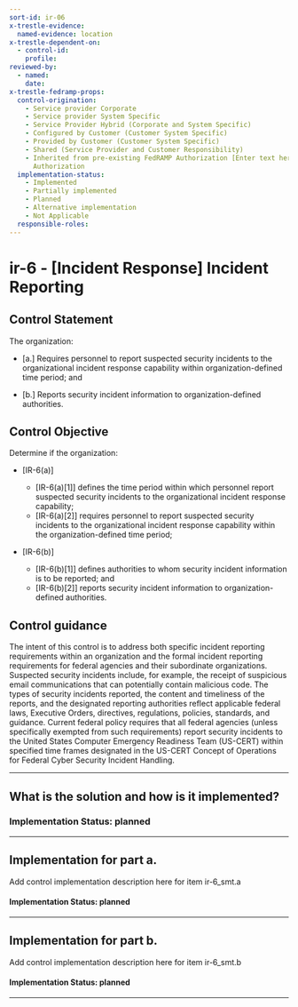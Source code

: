 ```yaml
---
sort-id: ir-06
x-trestle-evidence:
  named-evidence: location
x-trestle-dependent-on:
  - control-id:
    profile:
reviewed-by:
  - named:
    date:
x-trestle-fedramp-props:
  control-origination:
    - Service provider Corporate
    - Service provider System Specific
    - Service Provider Hybrid (Corporate and System Specific)
    - Configured by Customer (Customer System Specific)
    - Provided by Customer (Customer System Specific)
    - Shared (Service Provider and Customer Responsibility)
    - Inherited from pre-existing FedRAMP Authorization [Enter text here], Date of
      Authorization
  implementation-status:
    - Implemented
    - Partially implemented
    - Planned
    - Alternative implementation
    - Not Applicable
  responsible-roles:
---
```


# ir-6 - \[Incident Response\] Incident Reporting

## Control Statement

The organization:

- \[a.\] Requires personnel to report suspected security incidents to the organizational incident response capability within organization-defined time period; and

- \[b.\] Reports security incident information to organization-defined authorities.

## Control Objective

Determine if the organization:

- \[IR-6(a)\]

  - \[IR-6(a)[1]\] defines the time period within which personnel report suspected security incidents to the organizational incident response capability;
  - \[IR-6(a)[2]\] requires personnel to report suspected security incidents to the organizational incident response capability within the organization-defined time period;

- \[IR-6(b)\]

  - \[IR-6(b)[1]\] defines authorities to whom security incident information is to be reported; and
  - \[IR-6(b)[2]\] reports security incident information to organization-defined authorities.

## Control guidance

The intent of this control is to address both specific incident reporting requirements within an organization and the formal incident reporting requirements for federal agencies and their subordinate organizations. Suspected security incidents include, for example, the receipt of suspicious email communications that can potentially contain malicious code. The types of security incidents reported, the content and timeliness of the reports, and the designated reporting authorities reflect applicable federal laws, Executive Orders, directives, regulations, policies, standards, and guidance. Current federal policy requires that all federal agencies (unless specifically exempted from such requirements) report security incidents to the United States Computer Emergency Readiness Team (US-CERT) within specified time frames designated in the US-CERT Concept of Operations for Federal Cyber Security Incident Handling.

______________________________________________________________________

## What is the solution and how is it implemented?

### Implementation Status: planned

______________________________________________________________________

## Implementation for part a.

Add control implementation description here for item ir-6_smt.a

#### Implementation Status: planned

______________________________________________________________________

## Implementation for part b.

Add control implementation description here for item ir-6_smt.b

#### Implementation Status: planned

______________________________________________________________________
